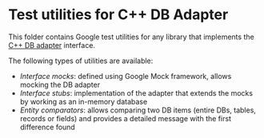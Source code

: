 # Test utilities for C++ DB Adapter
This folder contains Google test utilities for any library that implements the [C++ DB adapter](https://github.com/systelab/cpp-db-adapter) interface.

The following types of utilities are available:
* *Interface mocks*: defined using Google Mock framework, allows mocking the DB adapter
* *Interface stubs*: implementation of the adapter that extends the mocks by working as an in-memory database
* *Entity comparators*: allows comparing two DB items (entire DBs, tables, records or fields) and provides a detailed message with the first difference found
